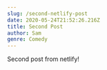 ```yaml
---
slug: /second-netlify-post
date: 2020-05-24T21:52:26.216Z
title: Second Post
author: Sam
genre: Comedy
---
```

Second post from netlify!